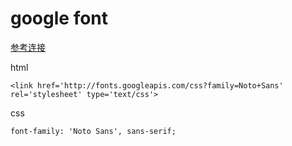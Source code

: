 # google font

[参考连接](https://developers.google.com/fonts/docs/getting_started)

html

    <link href='http://fonts.googleapis.com/css?family=Noto+Sans' rel='stylesheet' type='text/css'>

css

    font-family: 'Noto Sans', sans-serif;
